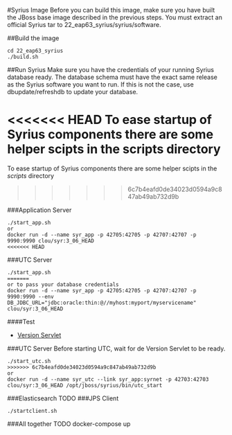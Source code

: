 #Syrius Image
Before you can build this image, make sure you have built the JBoss base image described in the previous steps.
You must extract an official Syrius tar to 22_eap63_syrius/syrius/software.

##Build the image
```
cd 22_eap63_syrius
./build.sh
```

##Run Syrius
Make sure you have the credentials of your running Syrius database ready. The database schema must have the exact same release as the Syrius software you want to run. If this is not the case, use dbupdate/refreshdb to update your database.

<<<<<<< HEAD
To ease startup of Syrius components there are some helper scipts in the scripts directory
=======
To ease startup of Syrius components there are some helper scipts in the *scripts* directory
>>>>>>> 6c7b4eafd0de34023d0594a9c847ab49ab732d9b

###Application Server
```
./start_app.sh
or
docker run -d --name syr_app -p 42705:42705 -p 42707:42707 -p 9990:9990 clou/syr:3_06_HEAD
<<<<<<< HEAD
```
###UTC Server
```
./start_app.sh
=======
or to pass your database credentials
docker run -d --name syr_app -p 42705:42705 -p 42707:42707 -p 9990:9990 --env DB_JDBC_URL="jdbc:oracle:thin:@//myhost:myport/myservicename" clou/syr:3_06_HEAD
```
####Test
- [Version Servlet](http://localhost:42705/syrius/version)

###UTC Server
Before starting UTC, wait for de Version Servlet to be ready.
```
./start_utc.sh
>>>>>>> 6c7b4eafd0de34023d0594a9c847ab49ab732d9b
or
docker run -d --name syr_utc --link syr_app:syrnet -p 42703:42703 clou/syr:3_06_HEAD /opt/jboss/syrius/bin/utc_start
```
###Elasticsearch
TODO
###JPS Client
```
./startclient.sh
```
###All together
TODO docker-compose up
